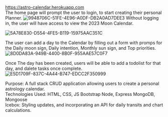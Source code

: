 https://astro-calendar.herokuapp.com
<br>
The home page will prompt the user to login, to start creating their personal Planner. 
![9948706C-51FE-4E96-A0DF-DB2A0AD7DEE3](https://user-images.githubusercontent.com/113068944/216198126-71e2e474-3532-49b4-a27b-b7d11994bd8a.jpeg)
Without logging in, the user will have access to view the 2023 Moon Calendar. 

![5A78E830-D554-4FE5-B119-15975AAC351C](https://user-images.githubusercontent.com/113068944/216198219-b4529557-fc34-4780-9eae-13ec2c4465bb.jpeg)

The user can add a day to the Calendar by filling out a form with promps for the Daily moon sign, Daily intention, Monthly sun sign, and Top priorities. 
![8D0DA83A-949B-4400-8B0F-955AAE57C0F7](https://user-images.githubusercontent.com/113068944/216199858-6d5f54ea-d7a5-40e3-99a8-6613738c46be.jpeg)

Once The day has been created, users will be able to add a todolist for that day, and dalete tasks once complete. 
![E5D1709F-837C-4A44-B747-EDCC2F350999](https://user-images.githubusercontent.com/113068944/216199915-2906ee3e-08c1-48db-8a18-6c58490f07ec.jpeg)



Purpose: A full stack CRUD application allowing users to create a personal astrology calendar. 
<br>
Technologies Used: HTML, CSS, JS
Bootstrap
Node, Express
MongoDB, Mongoose
<br>
Icebox: Styling updates, and incorporating an API for daily transits and chart calculations. 
